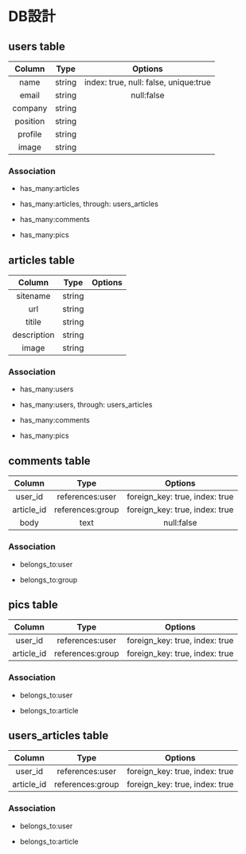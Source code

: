 # DB設計

## users table


|   Column   |     Type    |              Options                |
|:----------:|:-----------:|:-----------------------------------:|
| name       | string      |index: true, null: false, unique:true|
| email      | string      |null:false                           |
| company    | string      |                                     |
| position   | string      |                                     |
| profile    | string      |                                     |
| image      | string      |                                     |

### Association

* has_many:articles

* has_many:articles, through: users_articles

* has_many:comments

* has_many:pics


## articles table


|   Column   |       Type      |            Options              |
|:----------:|:---------------:|:-------------------------------:|
| sitename   | string          |                                 |
| url        | string          |                                 |
| titile     | string          |                                 |
| description| string          |                                 |
| image      | string          |                                 |

### Association

* has_many:users

* has_many:users, through: users_articles

* has_many:comments

* has_many:pics


## comments table


|   Column   |      Type       |              Options            |
|:----------:|:---------------:|:-------------------------------:|
| user_id    | references:user |foreign_key: true, index: true   |
| article_id | references:group|foreign_key: true, index: true   |
| body       | text            |null:false                       |

### Association

* belongs_to:user

* belongs_to:group


## pics table


|   Column   |       Type      |            Options              |
|:----------:|:---------------:|:-------------------------------:|
| user_id    | references:user |foreign_key: true, index: true   |
| article_id | references:group|foreign_key: true, index: true   |

### Association

* belongs_to:user

* belongs_to:article


## users_articles table


|   Column   |       Type      |            Options              |
|:----------:|:---------------:|:-------------------------------:|
| user_id    | references:user |foreign_key: true, index: true   |
| article_id | references:group|foreign_key: true, index: true   |

### Association

* belongs_to:user

* belongs_to:article

